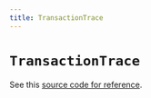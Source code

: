```yaml
---
title: TransactionTrace
---
```


# `TransactionTrace`

See this [source code for reference](https://github.com/dfuse-io/eosws-go/blob/master/mdl/v1/transaction.go#L11).
